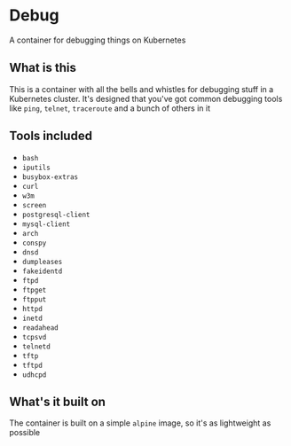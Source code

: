 # Debug

A container for debugging things on Kubernetes

## What is this

This is a container with all the bells and whistles for debugging stuff in a Kubernetes cluster. It's designed that you've 
got common debugging tools like `ping`, `telnet`, `traceroute` and a bunch of others in it

## Tools included

* `bash` 
* `iputils` 
* `busybox-extras` 
* `curl` 
* `w3m` 
* `screen` 
* `postgresql-client` 
* `mysql-client`
* `arch`
* `conspy`
* `dnsd`
* `dumpleases`
* `fakeidentd`
* `ftpd`
* `ftpget`
* `ftpput`
* `httpd`
* `inetd`
* `readahead`
* `tcpsvd`
* `telnetd`
* `tftp`
* `tftpd` 
* `udhcpd`

## What's it built on

The container is built on a simple `alpine` image, so it's as lightweight as possible
